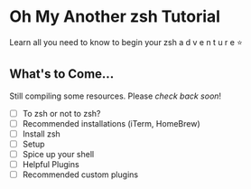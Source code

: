 # Oh My Another zsh Tutorial
Learn all you need to know to begin your zsh a d v e n t u r e :star:

## What's to Come...
Still compiling some resources. Please _check back soon_!
- [ ] To zsh or not to zsh?
- [ ] Recommended installations (iTerm, HomeBrew)
- [ ] Install zsh
- [ ] Setup
- [ ] Spice up your shell
- [ ] Helpful Plugins
- [ ] Recommended custom plugins

